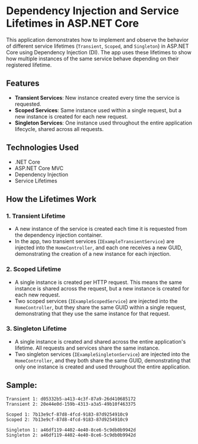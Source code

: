 # Dependency Injection and Service Lifetimes in ASP.NET Core

This application demonstrates how to implement and observe the behavior of different service lifetimes (`Transient`, `Scoped`, and `Singleton`) in ASP.NET Core using Dependency Injection (DI). The app uses these lifetimes to show how multiple instances of the same service behave depending on their registered lifetime.

## Features

- **Transient Services**: New instance created every time the service is requested.
- **Scoped Services**: Same instance used within a single request, but a new instance is created for each new request.
- **Singleton Services**: One instance used throughout the entire application lifecycle, shared across all requests.

## Technologies Used

- .NET Core
- ASP.NET Core MVC
- Dependency Injection
- Service Lifetimes

## How the Lifetimes Work

### 1. Transient Lifetime

- A new instance of the service is created each time it is requested from the dependency injection container.
- In the app, two transient services (`IExampleTransientService`) are injected into the `HomeController`, and each one receives a new GUID, demonstrating the creation of a new instance for each injection.

### 2. Scoped Lifetime

- A single instance is created per HTTP request. This means the same instance is shared across the request, but a new instance is created for each new request.
- Two scoped services (`IExampleScopedService`) are injected into the `HomeController`, but they share the same GUID within a single request, demonstrating that they use the same instance for that request.

### 3. Singleton Lifetime

- A single instance is created and shared across the entire application's lifetime. All requests and services share the same instance.
- Two singleton services (`IExampleSingletonService`) are injected into the `HomeController`, and they both share the same GUID, demonstrating that only one instance is created and used throughout the entire application.

## Sample:

```plaintext
Transient 1: d05332b5-a413-4c3f-87a9-26d410685172
Transient 2: 20e44e0d-159b-4313-a3a5-49b10f463375

Scoped 1: 7b13e9cf-87d8-4fcd-9183-87d9254910c9
Scoped 2: 7b13e9cf-87d8-4fcd-9183-87d9254910c9

Singleton 1: a46df119-4402-4e40-8ce6-5c9db0b9942d
Singleton 2: a46df119-4402-4e40-8ce6-5c9db0b9942d
```
